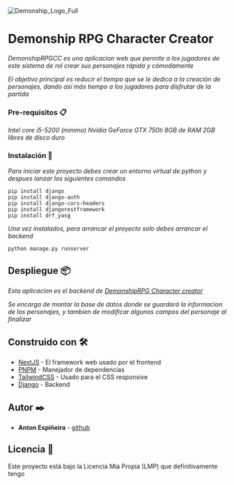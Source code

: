 ![Demonship_Logo_Full](https://github.com/user-attachments/assets/07e1ab5f-af7b-4f53-af32-c72e7abfbb0f)
# Demonship RPG Character Creator

_DemonshipRPGCC es una aplicacion web que permite a los jugadores de este sistema de rol crear sus personajes rápida y cómodamente_

_El objetivo principal es reducir el tiempo que se le dedica a la creación de personajes, dando así más tiempo a los jugadores para disfrutar de la partida_


### Pre-requisitos 📋

_Intel core i5-5200 (minimo)_
_Nvidia GeForce GTX 750ti_
_8GB de RAM_
_2GB libres de disco duro_


### Instalación 🔧

_Para iniciar este proyecto debes crear un entorno virtual de python y despues lanzar los siguientes comandos_

```
pip install django
pip install django-auth
pip install django-cors-headers
pip install djangorestframework
pip install drf_yasg
```

_Una vez instalados, para arrancar el proyecto solo debes arrancar el backend_

```
python manage.py runserver
```

## Despliegue 📦

_Esta aplicacion es el backend de [DemonshipRPG Character creator](https://github.com/antoin0/TFC-Front)_

_Se encarga de montar la base de datos donde se guardará la informacion de los personajes, y tambien de modificar algunos campos del personaje al finalizar_


## Construido con 🛠️

* [NextJS](https://nextjs.org/) - El framework web usado por el frontend
* [PNPM](https://pnpm.io/es/) - Manejador de dependencias
* [TailwindCSS](https://tailwindcss.com/) - Usado para el CSS responsive
* [Django](https://www.djangoproject.com/) - Backend 


## Autor ✒️

* **Anton Espiñeira** - [github](https://github.com/antoin0)


## Licencia 📄

Este proyecto está bajo la Licencia Mia Propia (LMP) que definitivamente tengo
